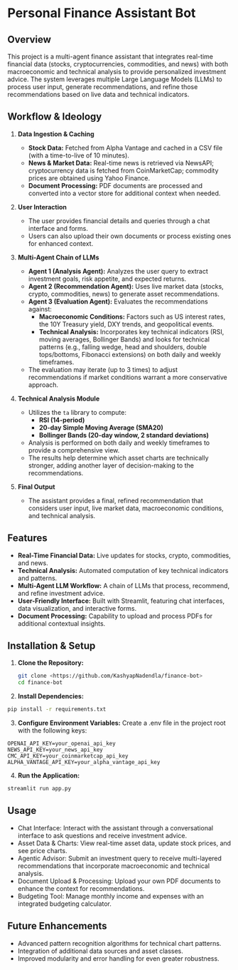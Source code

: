 # Personal Finance Assistant Bot

## Overview

This project is a multi-agent finance assistant that integrates real-time financial data (stocks, cryptocurrencies, commodities, and news) with both macroeconomic and technical analysis to provide personalized investment advice. The system leverages multiple Large Language Models (LLMs) to process user input, generate recommendations, and refine those recommendations based on live data and technical indicators.

## Workflow & Ideology

1. **Data Ingestion & Caching**  
   - **Stock Data:** Fetched from Alpha Vantage and cached in a CSV file (with a time-to-live of 10 minutes).  
   - **News & Market Data:** Real-time news is retrieved via NewsAPI; cryptocurrency data is fetched from CoinMarketCap; commodity prices are obtained using Yahoo Finance.
   - **Document Processing:** PDF documents are processed and converted into a vector store for additional context when needed.

2. **User Interaction**  
   - The user provides financial details and queries through a chat interface and forms.
   - Users can also upload their own documents or process existing ones for enhanced context.

3. **Multi-Agent Chain of LLMs**  
   - **Agent 1 (Analysis Agent):** Analyzes the user query to extract investment goals, risk appetite, and expected returns.
   - **Agent 2 (Recommendation Agent):** Uses live market data (stocks, crypto, commodities, news) to generate asset recommendations.
   - **Agent 3 (Evaluation Agent):** Evaluates the recommendations against:
     - **Macroeconomic Conditions:** Factors such as US interest rates, the 10Y Treasury yield, DXY trends, and geopolitical events.
     - **Technical Analysis:** Incorporates key technical indicators (RSI, moving averages, Bollinger Bands) and looks for technical patterns (e.g., falling wedge, head and shoulders, double tops/bottoms, Fibonacci extensions) on both daily and weekly timeframes.
   - The evaluation may iterate (up to 3 times) to adjust recommendations if market conditions warrant a more conservative approach.

4. **Technical Analysis Module**  
   - Utilizes the `ta` library to compute:
     - **RSI (14-period)**
     - **20-day Simple Moving Average (SMA20)**
     - **Bollinger Bands (20-day window, 2 standard deviations)**
   - Analysis is performed on both daily and weekly timeframes to provide a comprehensive view.
   - The results help determine which asset charts are technically stronger, adding another layer of decision-making to the recommendations.

5. **Final Output**  
   - The assistant provides a final, refined recommendation that considers user input, live market data, macroeconomic conditions, and technical analysis.

## Features

- **Real-Time Financial Data:** Live updates for stocks, crypto, commodities, and news.
- **Technical Analysis:** Automated computation of key technical indicators and patterns.
- **Multi-Agent LLM Workflow:** A chain of LLMs that process, recommend, and refine investment advice.
- **User-Friendly Interface:** Built with Streamlit, featuring chat interfaces, data visualization, and interactive forms.
- **Document Processing:** Capability to upload and process PDFs for additional contextual insights.

## Installation & Setup

1. **Clone the Repository:**
   ```bash
   git clone <https://github.com/KashyapNadendla/finance-bot>
   cd finance-bot

2. **Install Dependencies:**
  ```bash
  pip install -r requirements.txt
  ```

3. **Configure Environment Variables:**
  Create a .env file in the project root with the following keys:
  ```
  OPENAI_API_KEY=your_openai_api_key
  NEWS_API_KEY=your_news_api_key
  CMC_API_KEY=your_coinmarketcap_api_key
  ALPHA_VANTAGE_API_KEY=your_alpha_vantage_api_key
  ```

4. **Run the Application:**
  ```bash
  streamlit run app.py
  ```

## Usage
- Chat Interface: Interact with the assistant through a conversational interface to ask questions and receive investment advice.
- Asset Data & Charts: View real-time asset data, update stock prices, and see price charts.
- Agentic Advisor: Submit an investment query to receive multi-layered recommendations that incorporate macroeconomic and technical analysis.
- Document Upload & Processing: Upload your own PDF documents to enhance the context for recommendations.
- Budgeting Tool: Manage monthly income and expenses with an integrated budgeting calculator.

## Future Enhancements
- Advanced pattern recognition algorithms for technical chart patterns.
- Integration of additional data sources and asset classes.
- Improved modularity and error handling for even greater robustness.